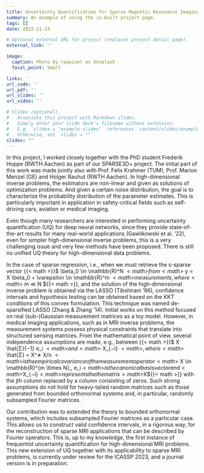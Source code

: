 ```yaml
---
title: Uncertainty Quantification for Sparse Magnetic Resonance Imaging
summary: An example of using the in-built project page.
tags: []
date: 2022-11-13

# Optional external URL for project (replaces project detail page).
external_link: ''

image:
  caption: Photo by rawpixel on Unsplash
  focal_point: Smart

links: ''
url_code: ''
url_pdf: ''
url_slides: ''
url_video: ''

# Slides (optional).
#   Associate this project with Markdown slides.
#   Simply enter your slide deck's filename without extension.
#   E.g. `slides = "example-slides"` references `content/slides/example-slides.md`.
#   Otherwise, set `slides = ""`.
slides: ""
---
```


In this project, I worked closely together with the PhD student Frederik Hoppe (RWTH Aachen) as part of our SPARSE3D+ project.
The initial part of this work was made jointly also with Prof. Felix Krahmer (TUM), Prof. Marion Menzel (GE) and Holger Rauhut
(RWTH Aachen). In high-dimensional inverse problems, the estimators are non-linear and given as solutions of optimization problems.
And given a certain noise distribution, the goal is to characterize the probability distribution of the parameter estimates. This is
particularly important in application in safety-critical fields such as self-driving cars, aviation or medical imaging.

Even though many researchers are interested in performing uncertainty quantification (UQ) for deep neural networks, since they provide state-of-the-art
results for many real-world applications (Gawlikowski et al. ’22), even for simpler high-dimensional inverse problems, this is a very
challenging issue and very few methods have been proposed. There is still no unified UQ theory for high-dimensional data problems.

In the case of sparse regression, i.e., when we must retrieve the s-sparse vector {{< math >}}$ \beta_0 \in \mathbb{R}^N ${{< math >}}
from {{< math >}}$ y = X \beta_0 + \varepsilon \in \mathbb{R}^m ${{< math >}} measurements, where {{< math >}}$ m ≪ N ${{< math >}},
and the solution of the high-dimensional inverse problem is obtained via the LASSO (Tibshirani ’96), confidence intervals and hypothesis testing can be obtained
based on the KKT conditions of this convex formulation. This technique was named de-sparsified
LASSO (Zhang & Zhang ’14). Initial works on this method focused on real (sub-)Gaussian measurement
matrices as a toy model. However, in medical imaging applications, such as in MRI inverse problems, the
measurement systems possess physical constraints that translate into structured sensing matrices. From
the mathematical point of view, several independence assumptions are made, e.g., between {{< math >}}$ X \hat{Σ}{−1} e_i ${{< math >}} and
{{< math >}}$ X_{−i} ${{< math >}}, where {{< math >}}$ \hat{Σ} = X^∗ X/n ${{< math >}} is the empirical covariance of the measurement operator {{< math >}}$ X \in \mathbb{R}^{m \times N},\, e_i${{< math >}} is the
canonical basis vector and {{< math >}}$X_{−i}${{< math >}} represents the the matrix {{< math >}}$X${{< math >}} with the jth column replaced by a column
consisting of zeros. Such strong assumptions do not hold for heavy-tailed random matrices such as those
generated from bounded orthonormal systems and, in particular, randomly subsampled Fourier matrices.

Our contribution was to extended the theory to bounded orthonormal systems, which includes subsampled
Fourier matrices as a particular case. This allows us to construct valid confidence intervals, in a rigorous
way, for the reconstruction of sparse MRI applications that can be described by Fourier operators. This is, up to my knowledge, the
first instance of frequentist uncertainty quantification for high-dimensional MRI problems. This new extension of UQ together with
its applicability to sparse MRI problems, is currently under review for the ICASSP 2023, and a journal version is in preparation.